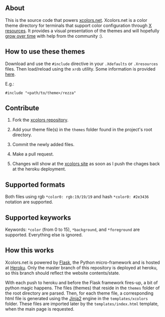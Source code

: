 About
-----

This is the source code that powers [xcolors.net](http://xcolors.net). Xcolors.net is a color theme
directory for terminals that support color configuration through
[X resources](http://en.wikipedia.org/wiki/X_resources). It provides a visual presentation of the themes
and will hopefully [grow over time](https://github.com/tlatsas/xcolors#contribute) with help from
the community :).


How to use these themes
-----------------------

Download and use the `#include` directive in your `.Xdefaults` or `.Xresources` files. Then load/reload
using the `xrdb` utility. Some information is provided [here](http://kb.mit.edu/confluence/pages/viewpage.action?pageId=3907291).

E.g.:

    #include "<path/to/theme>/rezza"


Contribute
----------

1.  Fork the [xcolors repository](https://github.com/tlatsas/xcolors).

2.  Add your theme file(s) in the `themes` folder found in the project's root directory.

3.  Commit the newly added files.

4.  Make a pull request.

5.  Changes will show at the [xcolors site](http://xcolors.net) as soon as I push
    the chages back at the heroku deployment.


Supported formats
-----------------

Both files using rgb `*color0: rgb:19/19/19` and hash `*color0: #2e3436` notation are supported.


Supported keyworks
------------------

Keywords: `*color` (from 0 to 15), `*background`, and `*foreground` are supported.
Everything else is ignored.


How this works
--------------

Xcolors.net is powered by [Flask](http://flask.pocoo.org/), the Python micro-framework and is
hosted at [Heroku](http://www.heroku.com). Only the master branch of this repository is deployed at heroku,
so this branch should reflect the website contents/state.

With each push to heroku and before the Flask framework fires-up, a bit of python magic happens.
The files (themes) that reside in the `themes` folder of the root directory are parsed. Then, for each
theme file, a corresponding html file is generated using the [Jinja2](http://jinja.pocoo.org/) engine in
the `templates/xcolors` folder. These files are imported later by the `templates/index.html` template,
when the main page is requested.
